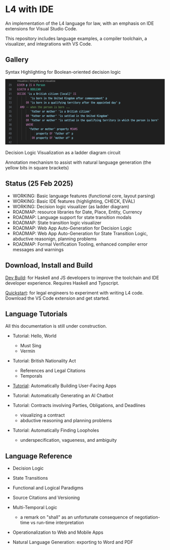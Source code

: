 # L4 with IDE

An implementation of the L4 language for law, with an emphasis on IDE extensions for Visual Studio Code.

This repository includes language examples, a compiler toolchain, a visualizer, and integrations with VS Code.

## Gallery

Syntax Highlighting for Boolean-oriented decision logic

![Syntax Highlighting Example](./doc/images/doc-screenshot-1.png)

Decision Logic Visualization as a ladder diagram circuit

Annotation mechanism to assist with natural language generation (the yellow bits in square brackets)

## Status (25 Feb 2025)

- WORKING: Basic language features (functional core, layout parsing)
- WORKING: Basic IDE features (highlighting, CHECK, EVAL)
- WORKING: Decision logic visualizer (as ladder diagram)
- ROADMAP: resource libraries for Date, Place, Entity, Currency
- ROADMAP: Language support for state transition modals
- ROADMAP: State transition logic visualizer
- ROADMAP: Web App Auto-Generation for Decision Logic
- ROADMAP: Web App Auto-Generation for State Transition Logic, abductive reasonign, planning problems
- ROADMAP: Formal Verification Tooling, enhanced compiler error messages and warnings

## Download, Install and Build

[Dev Build](Dev.md): for Haskell and JS developers to improve the toolchain and IDE developer experience. Requires Haskell and Typscript.

[Quickstart](Quickstart.md): for legal engineers to experiment with writing L4 code. Download the VS Code extension and get started.

## Language Tutorials

All this documentation is still under construction.

- Tutorial: Hello, World

  - Must Sing
  - Vermin

- Tutorial: British Nationality Act

  - References and Legal Citations
  - Temporals

- [Tutorial](doc/apps.md): Automatically Building User-Facing Apps

- Tutorial: Automatically Generating an AI Chatbot

- Tutorial: Contracts involving Parties, Obligations, and Deadlines

  - visualizing a contract
  - abductive reasoning and planning problems

- Tutorial: Automatically Finding Loopholes
  - underspecification, vagueness, and ambiguity

## Language Reference

- Decision Logic

- State Transitions

- Functional and Logical Paradigms

- Source Citations and Versioning

- Multi-Temporal Logic

  - a remark on "shall" as an unfortunate consequence of negotiation-time vs run-time interpretation

- Operationalization to Web and Mobile Apps

- Natural Language Generation: exporting to Word and PDF

